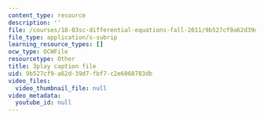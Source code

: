 ```yaml
---
content_type: resource
description: ''
file: /courses/18-03sc-differential-equations-fall-2011/9b527cf9a62d39d7fbf7c2e6068783db_yD0_EQLxHcw.srt
file_type: application/x-subrip
learning_resource_types: []
ocw_type: OCWFile
resourcetype: Other
title: 3play caption file
uid: 9b527cf9-a62d-39d7-fbf7-c2e6068783db
video_files:
  video_thumbnail_file: null
video_metadata:
  youtube_id: null
---
```

